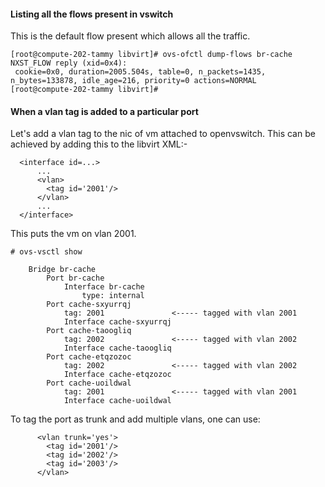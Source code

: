 #### Listing all the flows present in vswitch
This is the default flow present which allows all the traffic.
```
[root@compute-202-tammy libvirt]# ovs-ofctl dump-flows br-cache
NXST_FLOW reply (xid=0x4):
 cookie=0x0, duration=2005.504s, table=0, n_packets=1435, n_bytes=133878, idle_age=216, priority=0 actions=NORMAL
[root@compute-202-tammy libvirt]# 
```

#### When a vlan tag is added to a particular port
Let's add a vlan tag to the nic of vm attached to openvswitch. This can be achieved by adding this to the libvirt XML:-
```
  <interface id=...>
      ...
      <vlan>
        <tag id='2001'/>
      </vlan>
      ...
  </interface>
```
This puts the vm on vlan 2001.
```
# ovs-vsctl show

    Bridge br-cache
        Port br-cache
            Interface br-cache
                type: internal
        Port cache-sxyurrqj
            tag: 2001               <----- tagged with vlan 2001
            Interface cache-sxyurrqj
        Port cache-taoogliq
            tag: 2002               <----- tagged with vlan 2002
            Interface cache-taoogliq
        Port cache-etqzozoc
            tag: 2002               <----- tagged with vlan 2002
            Interface cache-etqzozoc
        Port cache-uoildwal
            tag: 2001               <----- tagged with vlan 2001
            Interface cache-uoildwal
```
To tag the port as trunk and add multiple vlans, one can use:
```
      <vlan trunk='yes'>
        <tag id='2001'/>
        <tag id='2002'/>
        <tag id='2003'/>
      </vlan>
```
